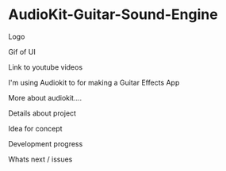# AudioKit-Guitar-Sound-Engine

Logo

Gif of UI

Link to youtube videos

I'm using Audiokit to for making a Guitar Effects App

More about audiokit....

Details about project

Idea for concept

Development progress

Whats next / issues
